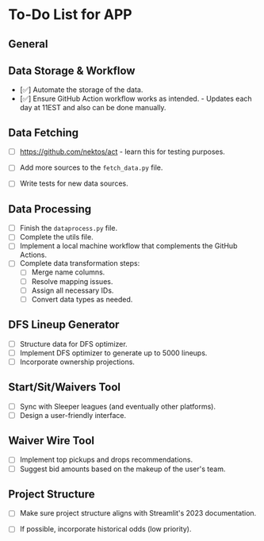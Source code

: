 # To-Do List for APP

## General


## Data Storage & Workflow

- [✅] Automate the storage of the data.
- [✅] Ensure GitHub Action workflow works as intended. - Updates each day at 11EST and also can be done manually. 

## Data Fetching

- [ ] https://github.com/nektos/act - learn this for testing purposes. 
- [ ] Add more sources to the `fetch_data.py` file.
- [ ] Write tests for new data sources.


## Data Processing

- [ ] Finish the `dataprocess.py` file.
- [ ] Complete the utils file.
- [ ] Implement a local machine workflow that complements the GitHub Actions.
- [ ] Complete data transformation steps:
  - [ ] Merge name columns.
  - [ ] Resolve mapping issues.
  - [ ] Assign all necessary IDs.
  - [ ] Convert data types as needed.

## DFS Lineup Generator

- [ ] Structure data for DFS optimizer.
- [ ] Implement DFS optimizer to generate up to 5000 lineups.
- [ ] Incorporate ownership projections.

## Start/Sit/Waivers Tool

- [ ] Sync with Sleeper leagues (and eventually other platforms).
- [ ] Design a user-friendly interface.

## Waiver Wire Tool

- [ ] Implement top pickups and drops recommendations.
- [ ] Suggest bid amounts based on the makeup of the user's team.

## Project Structure

- [ ] Make sure project structure aligns with Streamlit's 2023 documentation.
- [ ] If possible, incorporate historical odds (low priority).

